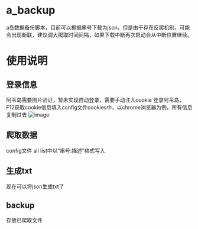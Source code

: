 # a_backup
a岛数据备份脚本，目前可以根据串号下载为json，但是由于存在反爬机制，可能会出现断联，建议调大爬取时间间隔，如果下载中断再次启动会从中断位置继续。

# 使用说明
## 登录信息
阿苇岛需要图片验证，暂未实现自动登录，需要手动注入cookie 登录阿苇岛，F12获取cookie信息填入config文件cookies中，以chrome浏览器为例，所有信息复制过去
![image](https://github.com/user-attachments/assets/496d0591-0400-4751-90c7-6101b5212663)


## 爬取数据
config文件 all list中以“串号:描述”格式写入

## 生成txt

现在可以将json生成txt了

## backup
存放已爬取文件

